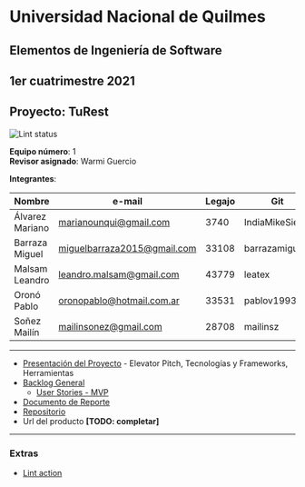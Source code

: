 # Universidad Nacional de Quilmes

## Elementos de Ingeniería de Software

## 1er cuatrimestre 2021

## Proyecto: TuRest

![Lint status](https://github.com/LeaTex/unq-iisoft-2021c1-turest/workflows/Lint/badge.svg)

**Equipo número**: 1  
**Revisor asignado**: Warmi Guercio

**Integrantes**:

|Nombre|e-mail|Legajo|Git|
|---|---|---|---|
|Álvarez Mariano|marianounqui@gmail.com|3740|IndiaMikeSierra|
|Barraza Miguel|miguelbarraza2015@gmail.com|33108|barrazamigu
|Malsam Leandro|leandro.malsam@gmail.com|43779|leatex|
|Oronó Pablo|oronopablo@hotmail.com.ar|33531|pablov1993|
|Soñez Mailín|mailinsonez@gmail.com|28708|mailinsz|

___

* [Presentación del Proyecto](https://docs.google.com/document/d/1T5-Aj0NlKPnAhlRkls8oUzbgfaIKAxaW5ZMjY3Ea4Ww/edit?usp=sharing) - Elevator Pitch, Tecnologías y Frameworks, Herramientas
* [Backlog General](https://github.com/LeaTex/unq-iisoft-2021c1-turest/projects/1)
  * [User Stories - MVP](https://docs.google.com/document/d/1Bv_wNkz5DFmqTdjPO4siyb5gpioT1l9QwnMHNCnB8Jw/edit?usp=sharing)
* [Documento de Reporte](https://leatex.github.io/unq-iisoft-2021c1-turest/docs/reporte) 
* [Repositorio](https://github.com/LeaTex/unq-iisoft-2021c1-turest) 
* Url del producto **[TODO: completar]**

___

### Extras
* [Lint action](https://github.com/marketplace/actions/lint-action)